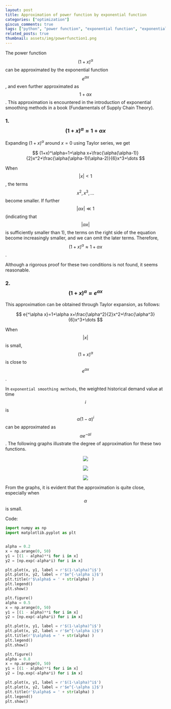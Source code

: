 ```yaml
---
layout: post
title: Approximation of power function by exponential function
categories: ["optimization"]
giscus_comments: true
tags: ["python", "power function", "exponential function", "exponential smoothing"]
related_posts: true
thumbnail: assets/img/powerfunction1.png
---
```


The power function $$(1+x)^\alpha$$ can be approximated by the exponential function $$e^{\alpha x}$$, and even further approximated as $$1+\alpha x$$. This approximation is encountered in the introduction of exponential smoothing methods in a book (Fundamentals of Supply Chain Theory).

### 1. $$(1+x)^{\alpha}\approx 1+\alpha x$$
Expanding $(1+x)^\alpha$ around $x=0$ using Taylor series, we get

$$
(1+x)^\alpha=1+\alpha x+\frac{\alpha(\alpha-1)}{2}x^2+\frac{\alpha(\alpha-1)(\alpha-2)}{6}x^3+\dots
$$

When $$|x|<1$$, the terms $$x^2, x^3,\dots$$ become smaller. If further $$|\alpha x| \ll 1$$ (indicating that $$|\alpha x|$$ is sufficiently smaller than 1), the terms on the right side of the equation become increasingly smaller, and we can omit the later terms. Therefore, $$(1+x)^{\alpha}\approx 1+\alpha x$$.

Although a rigorous proof for these two conditions is not found, it seems reasonable.

### 2. $$(1+x)^{\alpha}\approx e^{\alpha x}$$
This approximation can be obtained through Taylor expansion, as follows:

$$
e{^\alpha x}=1+\alpha x+\frac{\alpha^2}{2}x^2+\frac{\alpha^3}{6}x^3+\dots
$$

When $$|x|$$ is small, $$(1+x)^\alpha$$ is close to $$e^{\alpha x}$$.

In ``exponential smoothing methods``, the weighted historical demand value at time $$i$$ is $$\alpha(1-\alpha)^i$$ can be approximated as $$\alpha e^{-\alpha I}$$. The following graphs illustrate the degree of approximation for these two functions.

<p align="center">
  <img src="https://raw.githubusercontent.com/RobinChen121/robinchen121.github.io/master/assets/img/powerfunction1" />
</p>

<p align="center">
  <img src="https://raw.githubusercontent.com/RobinChen121/robinchen121.github.io/master/assets/img/powerfunction2" />
</p>

<p align="center">
  <img src="https://raw.githubusercontent.com/RobinChen121/robinchen121.github.io/master/assets/img/powerfunction3" />
</p>


From the graphs, it is evident that the approximation is quite close, especially when $$\alpha$$ is small.

Code:

```python
import numpy as np
import matplotlib.pyplot as plt


alpha = 0.2
x = np.arange(0, 50)
y1 = [(1 - alpha)**i for i in x]
y2 = [np.exp(-alpha*i) for i in x]

plt.plot(x, y1, label = r'$(1-\alpha)^i$')
plt.plot(x, y2, label = r'$e^{-\alpha i}$')
plt.title(r'$\alpha$ = ' + str(alpha) )
plt.legend()
plt.show()

plt.figure()
alpha = 0.5
x = np.arange(0, 50)
y1 = [(1 - alpha)**i for i in x]
y2 = [np.exp(-alpha*i) for i in x]

plt.plot(x, y1, label = r'$(1-\alpha)^i$')
plt.plot(x, y2, label = r'$e^{-\alpha i}$')
plt.title(r'$\alpha$ = ' + str(alpha) )
plt.legend()
plt.show()

plt.figure()
alpha = 0.8
x = np.arange(0, 50)
y1 = [(1 - alpha)**i for i in x]
y2 = [np.exp(-alpha*i) for i in x]

plt.plot(x, y1, label = r'$(1-\alpha)^i$')
plt.plot(x, y2, label = r'$e^{-\alpha i}$')
plt.title(r'$\alpha$ = ' + str(alpha) )
plt.legend()
plt.show()
```